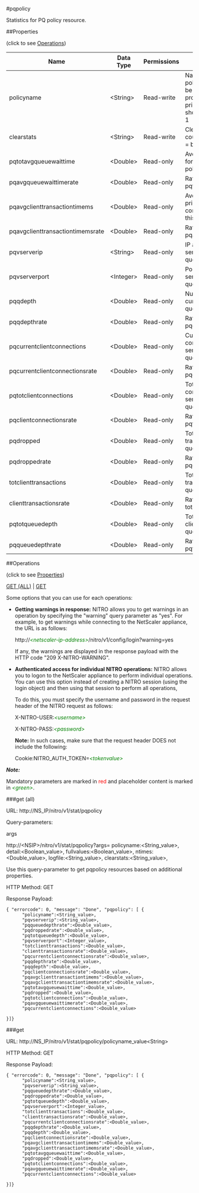 #pqpolicy

Statistics for PQ policy resource.


##Properties 
<span>(click to see [Operations](#operations))</span>


<table><thead><tr><th>Name</th><th> Data Type</th><th> Permissions</th><th>Description</th></tr></thead><tbody><tr><td>policyname</td><td>&lt;String></td><td>Read-write</td><td>Name of the priority queuing policy whose statistics must be displayed. If a name is not provided, statistics of all priority queuing policies are shown.&lt;br>Minimum length = 1</td><tr><tr><td>clearstats</td><td>&lt;String></td><td>Read-write</td><td>Clear the statsistics / counters.&lt;br>Possible values = basic, full</td><tr><tr><td>pqtotavgqueuewaittime</td><td>&lt;Double></td><td>Read-only</td><td>Average wait time for clients for this priority queuing policy.</td><tr><tr><td>pqavgqueuewaittimerate</td><td>&lt;Double></td><td>Read-only</td><td>Rate (/s) counter for pqtotavgqueuewaittime</td><tr><tr><td>pqavgclienttransactiontimems</td><td>&lt;Double></td><td>Read-only</td><td>Average time taken by a priority queuing client to complete its transaction for this priority queuing policy.</td><tr><tr><td>pqavgclienttransactiontimemsrate</td><td>&lt;Double></td><td>Read-only</td><td>Rate (/s) counter for pqavgclienttransactiontimems</td><tr><tr><td>pqvserverip</td><td>&lt;String></td><td>Read-only</td><td>IP address of the virtual server to which this priority queuing policy is bound.</td><tr><tr><td>pqvserverport</td><td>&lt;Integer></td><td>Read-only</td><td>Port number of the virtual server to which this priority queuing policy is bound.</td><tr><tr><td>pqqdepth</td><td>&lt;Double></td><td>Read-only</td><td>Number of clients waiting currently for this priority queuing policy.</td><tr><tr><td>pqqdepthrate</td><td>&lt;Double></td><td>Read-only</td><td>Rate (/s) counter for pqqdepth</td><tr><tr><td>pqcurrentclientconnections</td><td>&lt;Double></td><td>Read-only</td><td>Current number of server connections established for serving clients for this priority queuing policy.</td><tr><tr><td>pqcurrentclientconnectionsrate</td><td>&lt;Double></td><td>Read-only</td><td>Rate (/s) counter for pqcurrentclientconnections</td><tr><tr><td>pqtotclientconnections</td><td>&lt;Double></td><td>Read-only</td><td>Total number of server connections established for serving clients for this priority queuing policy.</td><tr><tr><td>pqclientconnectionsrate</td><td>&lt;Double></td><td>Read-only</td><td>Rate (/s) counter for pqtotclientconnections</td><tr><tr><td>pqdropped</td><td>&lt;Double></td><td>Read-only</td><td>Total number of dropped transactions for this priority queuing policy.</td><tr><tr><td>pqdroppedrate</td><td>&lt;Double></td><td>Read-only</td><td>Rate (/s) counter for pqdropped</td><tr><tr><td>totclienttransactions</td><td>&lt;Double></td><td>Read-only</td><td>Total number of client transactions for this priority queuing policy.</td><tr><tr><td>clienttransactionsrate</td><td>&lt;Double></td><td>Read-only</td><td>Rate (/s) counter for totclienttransactions</td><tr><tr><td>pqtotqueuedepth</td><td>&lt;Double></td><td>Read-only</td><td>Total number of waiting clients for this priority queuing policy.</td><tr><tr><td>pqqueuedepthrate</td><td>&lt;Double></td><td>Read-only</td><td>Rate (/s) counter for pqtotqueuedepth</td><tr></tbody></table>
##Operations 
<span>(click to see [Properties](#properties))</span>


[GET (ALL)](#get-(all)) | [GET](#get)


Some options that you can use for each operations:
<ul><li><p><b>Getting warnings in response:</b> NITRO allows you to get warnings in an operation by specifying the "warning" query parameter as "yes". For example, to get warnings while connecting to the NetScaler appliance, the URL is as follows:</p><p>http://<span style="color:green;font-style:italic;">&lt;netscaler-ip-address&gt;</span>/nitro/v1/config/login?warning=yes</p><p>If any, the warnings are displayed in the response payload with the HTTP code "209 X-NITRO-WARNING".</p></li><li><p><b>Authenticated access for individual NITRO operations:</b> NITRO allows you to logon to the NetScaler appliance to perform individual operations. You can use this option instead of creating a NITRO session (using the login object) and then using that session to perform all operations,</p><p>To do this, you must specify the username and password in the request header of the NITRO request as follows:</p><p>X-NITRO-USER:<span style="color:green;font-style:italic;">&lt;username&gt;</span></p><p>X-NITRO-PASS:<span style="color:green;font-style:italic;">&lt;password&gt;</span></p><p><b>Note:</b> In such cases, make sure that the request header DOES not include the following:</p><p>Cookie:NITRO_AUTH_TOKEN=<span style="color:green;font-style:italic;">&lt;tokenvalue&gt;</span></p></li></ul>



***Note:*** 
Mandatory parameters are marked in <span style="color:#FF0000;">red</span> and placeholder content is marked in <span style="color:green;font-style:italic">&lt;green&gt;</span>.

###get (all)



URL: http://NS_IP/nitro/v1/stat/pqpolicy
Query-parameters:
args
http://&lt;NSIP&gt;/nitro/v1/stat/pqpolicy?args=      policyname:&lt;String_value&gt;,      detail:&lt;Boolean_value&gt;,      fullvalues:&lt;Boolean_value&gt;,      ntimes:&lt;Double_value&gt;,      logfile:&lt;String_value&gt;,      clearstats:&lt;String_value&gt;,
Use this query-parameter to get pqpolicy resources based on additional properties.



HTTP Method: GET
Response Payload: ```{ "errorcode": 0, "message": "Done", "pqpolicy": [ {      "policyname":<String_value>,      "pqvserverip":<String_value>,      "pqqueuedepthrate":<Double_value>,      "pqdroppedrate":<Double_value>,      "pqtotqueuedepth":<Double_value>,      "pqvserverport":<Integer_value>,      "totclienttransactions":<Double_value>,      "clienttransactionsrate":<Double_value>,      "pqcurrentclientconnectionsrate":<Double_value>,      "pqqdepthrate":<Double_value>,      "pqqdepth":<Double_value>,      "pqclientconnectionsrate":<Double_value>,      "pqavgclienttransactiontimems":<Double_value>,      "pqavgclienttransactiontimemsrate":<Double_value>,      "pqtotavgqueuewaittime":<Double_value>,      "pqdropped":<Double_value>,      "pqtotclientconnections":<Double_value>,      "pqavgqueuewaittimerate":<Double_value>,      "pqcurrentclientconnections":<Double_value>}]}```



###get



URL: http://NS_IP/nitro/v1/stat/pqpolicy/policyname_value&lt;String&gt;
HTTP Method: GET
Response Payload: ```{ "errorcode": 0, "message": "Done", "pqpolicy": [ {      "policyname":<String_value>,      "pqvserverip":<String_value>,      "pqqueuedepthrate":<Double_value>,      "pqdroppedrate":<Double_value>,      "pqtotqueuedepth":<Double_value>,      "pqvserverport":<Integer_value>,      "totclienttransactions":<Double_value>,      "clienttransactionsrate":<Double_value>,      "pqcurrentclientconnectionsrate":<Double_value>,      "pqqdepthrate":<Double_value>,      "pqqdepth":<Double_value>,      "pqclientconnectionsrate":<Double_value>,      "pqavgclienttransactiontimems":<Double_value>,      "pqavgclienttransactiontimemsrate":<Double_value>,      "pqtotavgqueuewaittime":<Double_value>,      "pqdropped":<Double_value>,      "pqtotclientconnections":<Double_value>,      "pqavgqueuewaittimerate":<Double_value>,      "pqcurrentclientconnections":<Double_value>}]}```



